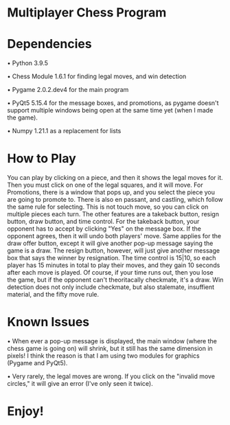 # Multiplayer Chess Program

# Dependencies 
• Python 3.9.5

• Chess Module 1.6.1 for finding legal moves, and win detection

• Pygame 2.0.2.dev4 for the main program

• PyQt5 5.15.4 for the message boxes, and promotions, as pygame doesn't support multiple windows being open at the same time yet (when I made the game).

• Numpy 1.21.1 as a replacement for lists
 
# How to Play
You can play by clicking on a piece, and then it shows the legal moves for it. Then you must click on one of the legal squares, and it will move. For Promotions, there is a window that pops up, and you select the piece you are going to promote to. There is also en passant, and castling, which follow the same rule for selecting. This is not touch move, so you can click on multiple pieces each turn. The other features are a takeback button, resign button, draw button, and time control. For the takeback button, your opponent has to accept by clicking "Yes" on the message box. If the opponent agrees, then it will undo both players' move. Same applies for the draw offer button, except it will give another pop-up message saying the game is a draw. The resign button, however, will just give another message box that says the winner by resignation. The time control is 15|10, so each player has 15 minutes in total to play their moves, and they gain 10 seconds after each move is played. Of course, if your time runs out, then you lose the game, but if the opponent can't theoritacally checkmate, it's a draw. Win detection does not only include checkmate, but also stalemate, insuffient material, and the fifty move rule. 

# Known Issues
• When ever a pop-up message is displayed, the main window (where the chess game is going on) will shrink, but it still has the same dimension in pixels! I think the reason is that I am using two modules for graphics (Pygame and PyQt5).

• Very rarely, the legal moves are wrong. If you click on the "invalid move circles," it will give an error (I've only seen it twice).

# Enjoy!

